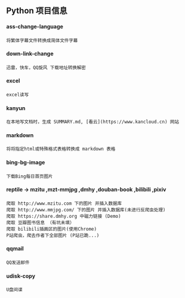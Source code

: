 ## Python 项目信息

#### ass-change-language
    将繁体字幕文件转换成简体文件字幕
  
#### down-link-change
    迅雷，快车，QQ旋风 下载地址转换解密

#### excel
    excel读写

#### kanyun
    在本地写文档时，生成 SUMMARY.md, [看云](https://www.kancloud.cn) 网站

#### markdown
    将将指定html或特殊格式表格转换成 markdown 表格

#### bing-bg-image
    下载Bing每日首页图片

#### reptile -> mzitu ,mzt-mmjpg ,dmhy ,douban-book ,bilibili ,pixiv
    爬取 http://www.mzitu.com 下的图片 并插入数据库
    爬取 http://www.mmjpg.com/ 下的图片 并插入数据库(未进行反爬虫处理)
    爬取 https://share.dmhy.org 中磁力链接 (Demo)
    爬取 豆瓣图书信息 （有坑未填）
    爬取 bilibili插画区的图片(使用Chrome)
    P站爬虫，爬去作者下全部图片 (P站已跪...)

#### qqmail
    QQ发送邮件
    
#### udisk-copy
    U盘间谍
    